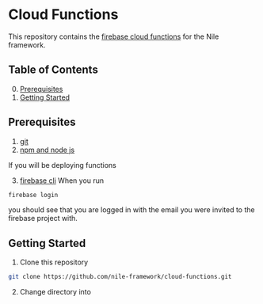 # Cloud Functions

This repository contains the [firebase cloud functions](https://firebase.google.com/docs/functions/) for the Nile framework.

## Table of Contents
0. [Prerequisites](#prerequisites)
1. [Getting Started](#getting-started)



## <a name="prerequisites"></a>Prerequisites
1. [git](https://git-scm.com/downloads)
2. [npm and node js](https://docs.npmjs.com/getting-started/what-is-npm)

If you will be deploying functions

3. [firebase cli](https://github.com/firebase/firebase-tools)
When you run
```bash
firebase login
```
 you should see that you are logged in with the email you were invited to the firebase project with.


## <a name="getting-started"></a>Getting Started

1. Clone this repository
```bash
git clone https://github.com/nile-framework/cloud-functions.git
```

2. Change directory into
